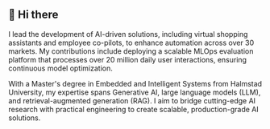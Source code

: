 ## 👋 Hi there

I lead the development of AI-driven solutions, including virtual shopping assistants and employee co-pilots, to enhance automation across over 30 markets. My contributions include deploying a scalable MLOps evaluation platform that processes over 20 million daily user interactions, ensuring continuous model optimization. 

With a Master's degree in Embedded and Intelligent Systems from Halmstad University, my expertise spans Generative AI, large language models (LLM), and retrieval-augmented generation (RAG). I aim to bridge cutting-edge AI research with practical engineering to create scalable, production-grade AI solutions.

